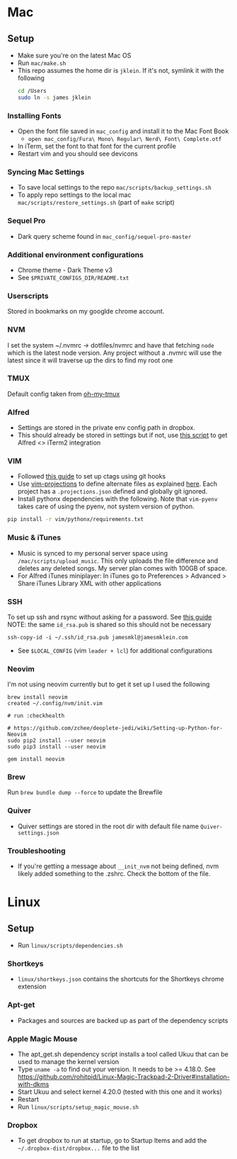 # Mac
## Setup
* Make sure you're on the latest Mac OS
* Run `mac/make.sh`
* This repo assumes the home dir is `jklein`. If it's not, symlink it with the following
  ```sh
  cd /Users
  sudo ln -s james jklein
  ```

### Installing Fonts
* Open the font file saved in `mac_config` and install it to the Mac Font Book
  * `open mac_config/Fura\ Mono\ Regular\ Nerd\ Font\ Complete.otf`
* In iTerm, set the font to that font for the current profile
* Restart vim and you should see devicons

### Syncing Mac Settings
* To save local settings to the repo `mac/scripts/backup_settings.sh`
* To apply repo settings to the local mac `mac/scripts/restore_settings.sh` (part of `make` script)

### Sequel Pro
- Dark query scheme found in `mac_config/sequel-pro-master`

### Additional environment configurations
* Chrome theme - Dark Theme v3
* See `$PRIVATE_CONFIGS_DIR/README.txt`

### Userscripts
Stored in bookmarks on my googlde chrome account.

### NVM
I set the system ~/.nvmrc -> dotfiles/nvmrc and have that fetching `node` which is the latest node version. Any project without a .nvmrc will use the latest since it will traverse up the dirs to find my root one

### TMUX
Default config taken from [oh-my-tmux](https://github.com/gpakosz/.tmux)

### Alfred
- Settings are stored in the private env config path in dropbox.
- This should already be stored in settings but if not, use [this script](https://github.com/stuartcryan/custom-iterm-applescripts-for-alfred) to get Alfred <> iTerm2 integration

### VIM
- Followed [this guide](https://tbaggery.com/2011/08/08/effortless-ctags-with-git.html) to set up ctags using git hooks
- Use [vim-projections](https://github.com/tpope/vim-projectionist) to define alternate files as explained [here](https://noahfrederick.com/log/vim-templates-with-ultisnips-and-projectionist). Each project has a `.projections.json` defined and globally git ignored.
- Install pythonx dependencies with the following. Note that `vim-pyenv` takes care of using the pyenv, not system version of python.
```sh
pip install -r vim/pythonx/requirements.txt
```

### Music & iTunes
- Music is synced to my personal server space using `/mac/scripts/upload_music`. This only uploads the file difference and deletes any deleted songs. My server plan comes with 100GB of space.
- For Alfred iTunes miniplayer: In iTunes go to Preferences > Advanced > Share iTunes Library XML with other applications

### SSH
To set up ssh and rsync without asking for a password. See [this guide](https://www.thegeekstuff.com/2011/07/rsync-over-ssh-without-password/)
NOTE: the same `id_rsa.pub` is shared so this should not be necessary
```
ssh-copy-id -i ~/.ssh/id_rsa.pub jamesmkl@jamesmklein.com
```
- See `$LOCAL_CONFIG` (vim `leader + lcl`) for additional configurations

### Neovim
I'm not using neovim currently but to get it set up I used the following
```
brew install neovim
created ~/.config/nvm/init.vim

# run :checkhealth

# https://github.com/zchee/deoplete-jedi/wiki/Setting-up-Python-for-Neovim
sudo pip2 install --user neovim
sudo pip3 install --user neovim

gem install neovim
```

### Brew
Run `brew bundle dump --force` to update the Brewfile

### Quiver
- Quiver settings are stored in the root dir with default file name `Quiver-settings.json`

### Troubleshooting
- If you're getting a message about `__init_nvm` not being defined, nvm likely added something to the .zshrc. Check the bottom of the file.

# Linux
## Setup
- Run `linux/scripts/dependencies.sh`

### Shortkeys
- `linux/shortkeys.json` contains the shortcuts for the Shortkeys chrome extension

### Apt-get
- Packages and sources are backed up as part of the dependency scripts

### Apple Magic Mouse
- The apt_get.sh dependency script installs a tool called Ukuu that can be used to manage the kernel version
- Type `uname -a` to find out your version. It needs to be >= 4.18.0. See https://github.com/rohitpid/Linux-Magic-Trackpad-2-Driver#installation-with-dkms
- Start Ukuu and select kernel 4.20.0 (tested with this one and it works)
- Restart
- Run `linux/scripts/setup_magic_mouse.sh`

### Dropbox
- To get dropbox to run at startup, go to Startup Items and add the `~/.dropbox-dist/dropbox...` file to the list
